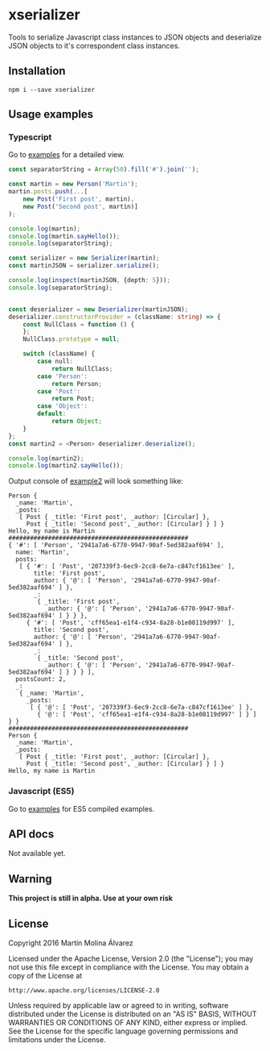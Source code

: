 # xserializer

Tools to serialize Javascript class instances to JSON objects and deserialize JSON objects to it's correspondent class instances.

## Installation
`npm i --save xserializer`

## Usage examples

### Typescript

Go to [examples](src/examples/) for a detailed view.

```typescript
const separatorString = Array(50).fill('#').join('');

const martin = new Person('Martin');
martin.posts.push(...[
    new Post('First post', martin),
    new Post('Second post', martin)]
);

console.log(martin);
console.log(martin.sayHello());
console.log(separatorString);

const serializer = new Serializer(martin);
const martinJSON = serializer.serialize();

console.log(inspect(martinJSON, {depth: 5}));
console.log(separatorString);


const deserializer = new Deserializer(martinJSON);
deserializer.constructorProvider = (className: string) => {
    const NullClass = function () {
    };
    NullClass.prototype = null;

    switch (className) {
        case null:
            return NullClass;
        case 'Person':
            return Person;
        case 'Post':
            return Post;
        case 'Object':
        default:
            return Object;
    }
};
const martin2 = <Person> deserializer.deserialize();

console.log(martin2);
console.log(martin2.sayHello());
```

Output console of [example2](src/examples/example2.ts) will look something like:

```
Person {
  _name: 'Martin',
  _posts: 
   [ Post { _title: 'First post', _author: [Circular] },
     Post { _title: 'Second post', _author: [Circular] } ] }
Hello, my name is Martin
##################################################
{ '#': [ 'Person', '2941a7a6-6770-9947-90af-5ed382aaf694' ],
  name: 'Martin',
  posts: 
   [ { '#': [ 'Post', '207339f3-6ec9-2cc8-6e7a-c847cf1613ee' ],
       title: 'First post',
       author: { '@': [ 'Person', '2941a7a6-6770-9947-90af-5ed382aaf694' ] },
       _: 
        { _title: 'First post',
          _author: { '@': [ 'Person', '2941a7a6-6770-9947-90af-5ed382aaf694' ] } } },
     { '#': [ 'Post', 'cff65ea1-e1f4-c934-8a28-b1e08119d997' ],
       title: 'Second post',
       author: { '@': [ 'Person', '2941a7a6-6770-9947-90af-5ed382aaf694' ] },
       _: 
        { _title: 'Second post',
          _author: { '@': [ 'Person', '2941a7a6-6770-9947-90af-5ed382aaf694' ] } } } ],
  postsCount: 2,
  _: 
   { _name: 'Martin',
     _posts: 
      [ { '@': [ 'Post', '207339f3-6ec9-2cc8-6e7a-c847cf1613ee' ] },
        { '@': [ 'Post', 'cff65ea1-e1f4-c934-8a28-b1e08119d997' ] } ] } }
##################################################
Person {
  _name: 'Martin',
  _posts: 
   [ Post { _title: 'First post', _author: [Circular] },
     Post { _title: 'Second post', _author: [Circular] } ] }
Hello, my name is Martin
```

### Javascript (ES5)

Go to [examples](dist/examples/) for ES5 compiled examples.

## API docs

Not available yet.


## Warning

**This project is still in alpha. Use at your own risk**



## License

Copyright 2016 Martín Molina Álvarez

Licensed under the Apache License, Version 2.0 (the "License");
you may not use this file except in compliance with the License.
You may obtain a copy of the License at

    http://www.apache.org/licenses/LICENSE-2.0

Unless required by applicable law or agreed to in writing, software
distributed under the License is distributed on an "AS IS" BASIS,
WITHOUT WARRANTIES OR CONDITIONS OF ANY KIND, either express or implied.
See the License for the specific language governing permissions and
limitations under the License.